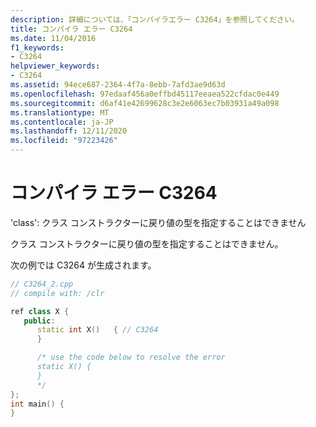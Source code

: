 ```yaml
---
description: 詳細については、「コンパイラエラー C3264」を参照してください。
title: コンパイラ エラー C3264
ms.date: 11/04/2016
f1_keywords:
- C3264
helpviewer_keywords:
- C3264
ms.assetid: 94ece687-2364-4f7a-8ebb-7afd3ae9d63d
ms.openlocfilehash: 97edaaf456a0effbd45117eeaea522cfdac0e449
ms.sourcegitcommit: d6af41e42699628c3e2e6063ec7b03931a49a098
ms.translationtype: MT
ms.contentlocale: ja-JP
ms.lasthandoff: 12/11/2020
ms.locfileid: "97223426"
---
```

# <a name="compiler-error-c3264"></a>コンパイラ エラー C3264

'class': クラス コンストラクターに戻り値の型を指定することはできません

クラス コンストラクターに戻り値の型を指定することはできません。

次の例では C3264 が生成されます。

```cpp
// C3264_2.cpp
// compile with: /clr

ref class X {
   public:
      static int X()   { // C3264
      }

      /* use the code below to resolve the error
      static X() {
      }
      */
};
int main() {
}
```
